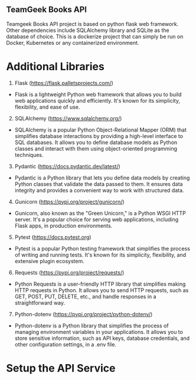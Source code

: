 ## TeamGeek Books API

Teamgeek Books API project is based on python flask web framework. Other dependencies include SQLAlchemy library and SQLite as the database of choice. This is a dockerize project that can simply be run on Docker, Kubernetes or any containerized environment.


# Additional Libraries
1. Flask (https://flask.palletsprojects.com/)
- Flask is a lightweight Python web framework that allows you to build web applications quickly and efficiently. It's known for its simplicity, flexibility, and ease of use.

2. SQLAlchemy (https://www.sqlalchemy.org/)
- SQLAlchemy is a popular Python Object-Relational Mapper (ORM) that simplifies database interactions by providing a high-level interface to SQL databases. It allows you to define database models as Python classes and interact with them using object-oriented programming techniques.

3. Pydantic (https://docs.pydantic.dev/latest/)
- Pydantic is a Python library that lets you define data models by creating Python classes that validate the data passed to them. It ensures data integrity and provides a convenient way to work with structured data.

4. Gunicorn (https://pypi.org/project/gunicorn/)
- Gunicorn, also known as the "Green Unicorn," is a Python WSGI HTTP server. It's a popular choice for serving web applications, including Flask apps, in production environments.

5. Pytest (https://docs.pytest.org)
- Pytest is a popular Python testing framework that simplifies the process of writing and running tests. It's known for its simplicity, flexibility, and extensive plugin ecosystem.

6. Requests (https://pypi.org/project/requests/)
- Python Requests is a user-friendly HTTP library that simplifies making HTTP requests in Python. It allows you to send HTTP requests, such as GET, POST, PUT, DELETE, etc., and handle responses in a straightforward way.

7. Python-dotenv (https://pypi.org/project/python-dotenv/)
- Python-dotenv is a Python library that simplifies the process of managing environment variables in your applications. It allows you to store sensitive information, such as API keys, database credentials, and other configuration settings, in a .env file.


# Setup the API Service

